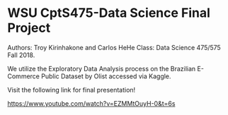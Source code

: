 # WSU CptS475-Data Science Final Project
Authors: Troy Kirinhakone and Carlos HeHe
Class: Data Science 475/575 Fall 2018.

We utilize the Exploratory Data Analysis process on the Brazilian E-Commerce Public Dataset by Olist accessed via Kaggle.

Visit the following link for final presentation!

https://www.youtube.com/watch?v=EZMMtOuyH-0&t=6s
